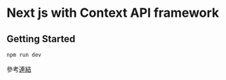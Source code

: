 # Next js with Context API framework

## Getting Started

```bash
npm run dev
```

參考[連結](https://episyche.com/blog/how-to-use-context-api-in-a-nextjs-app)